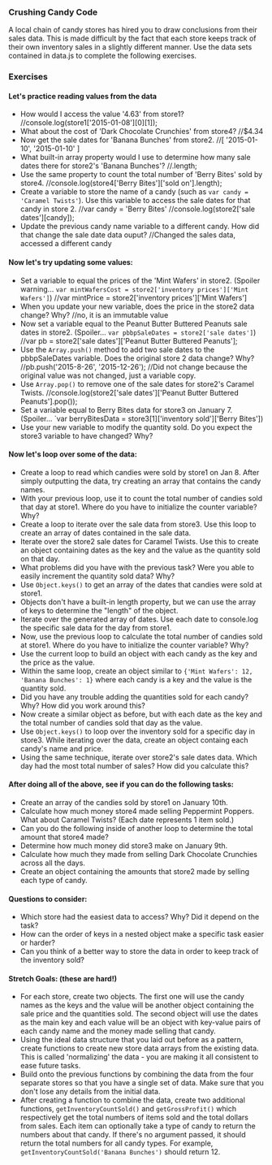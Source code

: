 ### Crushing Candy Code

A local chain of candy stores has hired you to draw conclusions from their sales data. This is made difficult by the fact that each store keeps track of their own inventory sales in a slightly different manner. Use the data sets contained in data.js to complete the following exercises.

### Exercises

#### Let's practice reading values from the data
 - How would I access the value '4.63' from store1?
 //console.log(store1['2015-01-08'][0][1]);
 - What about the cost of 'Dark Chocolate Crunchies' from store4?
 //$4.34
 - Now get the sale dates for 'Banana Bunches' from store2.
 //[ '2015-01-10', '2015-01-10' ]
 - What built-in array property would I use to determine how many sale dates there for store2's 'Banana Bunches'?
 //.length;
 - Use the same property to count the total number of 'Berry Bites' sold by store4.
 //console.log(store4['Berry Bites']['sold on'].length);
 - Create a variable to store the name of a candy (such as `var candy = 'Caramel Twists'`). Use this variable to access the sale dates for that candy in store 2.
//var candy = 'Berry Bites'
//console.log(store2['sale dates'][candy]);
 - Update the previous candy name variable to a different candy. How did that change the sale date data ouput?
 //Changed the sales data, accessed a different candy

#### Now let's try updating some values:
 - Set a variable to equal the prices of the 'Mint Wafers' in store2. (Spoiler warning... `var mintWafersCost = store2['inventory prices']['Mint Wafers']`)
 //var mintPrice = store2['inventory prices']['Mint Wafers']
 - When you update your new variable, does the price in the store2 data change? Why?
 //no, it is an immutable value
 - Now set a variable equal to the Peanut Butter Buttered Peanuts sale dates in store2. (Spoiler... `var pbbpSaleDates = store2['sale dates']`)
 //var pb = store2['sale dates']['Peanut Butter Buttered Peanuts'];
 - Use the `Array.push()` method to add two sale dates to the pbbpSaleDates variable. Does the original store 2 data change? Why?
 //pb.push('2015-8-26', '2015-12-26');
 //Did not change because the original value was not changed, just a variable copy.
 - Use `Array.pop()` to remove one of the sale dates for store2's Caramel Twists.
 //console.log(store2['sale dates']['Peanut Butter Buttered Peanuts'].pop());
 - Set a variable equal to Berry Bites data for store3 on January 7. (Spoiler... `var berryBitesData = store3[1]['inventory sold']['Berry Bites'])
 - Use your new variable to modify the quantity sold. Do you expect the store3 variable to have changed? Why?

#### Now let's loop over some of the data:
 - Create a loop to read which candies were sold by store1 on Jan 8. After simply outputting the data, try creating an array that contains the candy names.
 - With your previous loop, use it to count the total number of candies sold that day at store1. Where do you have to initialize the counter variable? Why?
 - Create a loop to iterate over the sale data from store3. Use this loop to create an array of dates contained in the sale data.
 - Iterate over the store2 sale dates for Caramel Twists. Use this to create an object containing dates as the key and the value as the quantity sold on that day.
 - What problems did you have with the previous task? Were you able to easily increment the quantity sold data? Why?
 - Use `Object.keys()` to get an array of the dates that candies were sold at store1.
 - Objects don't have a built-in length property, but we can use the array of keys to determine the "length" of the object.
 - Iterate over the generated array of dates. Use each date to console.log the specific sale data for the day from store1.
 - Now, use the previous loop to calculate the total number of candies sold at store1. Where do you have to initialize the counter variable? Why?
 - Use the current loop to build an object with each candy as the key and the price as the value.
 - Within the same loop, create an object similar to `{'Mint Wafers': 12, 'Banana Bunches': 1}` where each candy is a key and the value is the quantity sold.
 - Did you have any trouble adding the quantities sold for each candy? Why? How did you work around this?
 - Now create a similar object as before, but with each date as the key and the total number of candies sold that day as the value.
 - Use `Object.keys()` to loop over the inventory sold for a specific day in store3. While iterating over the data, create an object containg each candy's name and price.
 - Using the same technique, iterate over store2's sale dates data. Which day had the most total number of sales? How did you calculate this?

#### After doing all of the above, see if you can do the following tasks:
 - Create an array of the candies sold by store1 on January 10th.
 - Calculate how much money store4 made selling Peppermint Poppers. What about Caramel Twists? (Each date represents 1 item sold.)
 - Can you do the following inside of another loop to determine the total amount that store4 made?
 - Determine how much money did store3 make on January 9th.
 - Calculate how much they made from selling Dark Chocolate Crunchies across all the days.
 - Create an object containing the amounts that store2 made by selling each type of candy.

#### Questions to consider:
 - Which store had the easiest data to access? Why? Did it depend on the task?
 - How can the order of keys in a nested object make a specific task easier or harder?
 - Can you think of a better way to store the data in order to keep track of the inventory sold?

#### Stretch Goals: (these are hard!)
 - For each store, create two objects. The first one will use the candy names as the keys and the value will be another object containing the sale price and the quantities sold. The second object will use the dates as the main key and each value will be an object with key-value pairs of each candy name and the money made selling that candy.
 - Using the ideal data structure that you laid out before as a pattern, create functions to create new store data arrays from the existing data. This is called 'normalizing' the data - you are making it all consistent to ease future tasks.
 - Build onto the previous functions by combining the data from the four separate stores so that you have a single set of data. Make sure that you don't lose any details from the initial data.
 - After creating a function to combine the data, create two additional functions, `getInventoryCountSold()` and `getGrossProfit()` which respectively get the total numbers of items sold and the total dollars from sales. Each item can optionally take a type of candy to return the numbers about that candy. If there's no argument passed, it should return the total numbers for all candy types. For example, `getInventoryCountSold('Banana Bunches')` should return 12.
